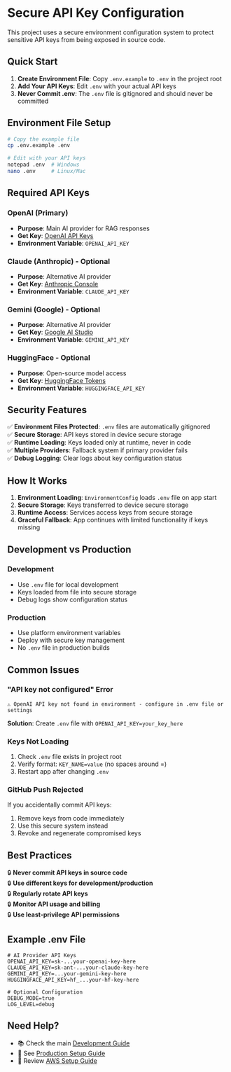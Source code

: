 # Secure API Key Configuration

This project uses a secure environment configuration system to protect sensitive API keys from being exposed in source code.

## Quick Start

1. **Create Environment File**: Copy `.env.example` to `.env` in the project root
2. **Add Your API Keys**: Edit `.env` with your actual API keys
3. **Never Commit .env**: The `.env` file is gitignored and should never be committed

## Environment File Setup

```bash
# Copy the example file
cp .env.example .env

# Edit with your API keys
notepad .env  # Windows
nano .env     # Linux/Mac
```

## Required API Keys

### OpenAI (Primary)

- **Purpose**: Main AI provider for RAG responses
- **Get Key**: [OpenAI API Keys](https://platform.openai.com/api-keys)
- **Environment Variable**: `OPENAI_API_KEY`

### Claude (Anthropic) - Optional

- **Purpose**: Alternative AI provider
- **Get Key**: [Anthropic Console](https://console.anthropic.com/)
- **Environment Variable**: `CLAUDE_API_KEY`

### Gemini (Google) - Optional

- **Purpose**: Alternative AI provider
- **Get Key**: [Google AI Studio](https://makersuite.google.com/app/apikey)
- **Environment Variable**: `GEMINI_API_KEY`

### HuggingFace - Optional

- **Purpose**: Open-source model access
- **Get Key**: [HuggingFace Tokens](https://huggingface.co/settings/tokens)
- **Environment Variable**: `HUGGINGFACE_API_KEY`

## Security Features

✅ **Environment Files Protected**: `.env` files are automatically gitignored  
✅ **Secure Storage**: API keys stored in device secure storage  
✅ **Runtime Loading**: Keys loaded only at runtime, never in code  
✅ **Multiple Providers**: Fallback system if primary provider fails  
✅ **Debug Logging**: Clear logs about key configuration status

## How It Works

1. **Environment Loading**: `EnvironmentConfig` loads `.env` file on app start
2. **Secure Storage**: Keys transferred to device secure storage
3. **Runtime Access**: Services access keys from secure storage
4. **Graceful Fallback**: App continues with limited functionality if keys missing

## Development vs Production

### Development

- Use `.env` file for local development
- Keys loaded from file into secure storage
- Debug logs show configuration status

### Production

- Use platform environment variables
- Deploy with secure key management
- No `.env` file in production builds

## Common Issues

### "API key not configured" Error

```
⚠️ OpenAI API key not found in environment - configure in .env file or settings
```

**Solution**: Create `.env` file with `OPENAI_API_KEY=your_key_here`

### Keys Not Loading

1. Check `.env` file exists in project root
2. Verify format: `KEY_NAME=value` (no spaces around =)
3. Restart app after changing `.env`

### GitHub Push Rejected

If you accidentally commit API keys:

1. Remove keys from code immediately
2. Use this secure system instead
3. Revoke and regenerate compromised keys

## Best Practices

🔒 **Never commit API keys in source code**  
🔒 **Use different keys for development/production**  
🔒 **Regularly rotate API keys**  
🔒 **Monitor API usage and billing**  
🔒 **Use least-privilege API permissions**

## Example .env File

```env
# AI Provider API Keys
OPENAI_API_KEY=sk-...your-openai-key-here
CLAUDE_API_KEY=sk-ant-...your-claude-key-here
GEMINI_API_KEY=...your-gemini-key-here
HUGGINGFACE_API_KEY=hf_...your-hf-key-here

# Optional Configuration
DEBUG_MODE=true
LOG_LEVEL=debug
```

## Need Help?

- 📚 Check the main [Development Guide](DEV_GUIDE.md)
- 🔧 See [Production Setup Guide](PRODUCTION_SETUP_COMPLETE.md)
- 🚀 Review [AWS Setup Guide](AWS_SETUP_GUIDE.md)
